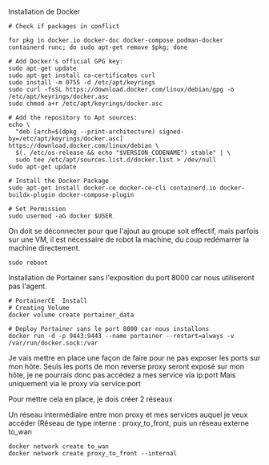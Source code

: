 Installation de Docker

```
# Check if packages in conflict

for pkg in docker.io docker-doc docker-compose podman-docker containerd runc; do sudo apt-get remove $pkg; done

# Add Docker's official GPG key:
sudo apt-get update
sudo apt-get install ca-certificates curl
sudo install -m 0755 -d /etc/apt/keyrings
sudo curl -fsSL https://download.docker.com/linux/debian/gpg -o /etc/apt/keyrings/docker.asc
sudo chmod a+r /etc/apt/keyrings/docker.asc

# Add the repository to Apt sources:
echo \
  "deb [arch=$(dpkg --print-architecture) signed-by=/etc/apt/keyrings/docker.asc] https://download.docker.com/linux/debian \
  $(. /etc/os-release && echo "$VERSION_CODENAME") stable" | \
  sudo tee /etc/apt/sources.list.d/docker.list > /dev/null
sudo apt-get update

# Install the Docker Package
sudo apt-get install docker-ce docker-ce-cli containerd.io docker-buildx-plugin docker-compose-plugin

# Set Permission
sudo usermod -aG docker $USER
```
On doit se déconnecter pour que l'ajout au groupe soit effectif, mais parfois sur une VM, il est nécessaire de robot la machine, du coup redémarrer la machine directement.
```
sudo reboot
```

Installation de Portainer sans l'exposition du port 8000 car nous utiliseront pas l'agent.

```
# PortainerCE  Install
# Creating Volume
docker volume create portainer_data

# Deploy Portainer sans le port 8000 car nous installons 
docker run -d -p 9443:9443 --name portainer --restart=always -v /var/run/docker.sock:/var
```
Je vais mettre en place une façon de faire pour ne pas exposer les ports sur mon hôte. 
Seuls les ports de mon reverse proxy seront exposé sur mon hôte, je ne pourrais donc pas accédez a mes service via ip:port 
Mais uniquement via le proxy via service:port

Pour mettre cela en place, je dois créer 2 réseaux 

Un réseau intermédiaire entre mon proxy et mes services auquel je veux accéder (Réseau de type interne : proxy_to_front, puis un réseau externe to_wan

```
docker network create to_wan
docker network create proxy_to_front --internal
```

